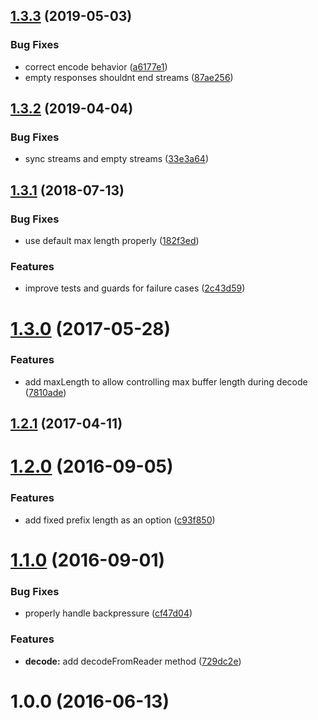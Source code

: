 <a name="1.3.3"></a>
## [1.3.3](https://github.com/dignifiedquire/pull-length-prefixed/compare/v1.3.2...v1.3.3) (2019-05-03)


### Bug Fixes

* correct encode behavior ([a6177e1](https://github.com/dignifiedquire/pull-length-prefixed/commit/a6177e1))
* empty responses shouldnt end streams ([87ae256](https://github.com/dignifiedquire/pull-length-prefixed/commit/87ae256))



<a name="1.3.2"></a>
## [1.3.2](https://github.com/dignifiedquire/pull-length-prefixed/compare/v1.3.1...v1.3.2) (2019-04-04)


### Bug Fixes

* sync streams and empty streams ([33e3a64](https://github.com/dignifiedquire/pull-length-prefixed/commit/33e3a64))



<a name="1.3.1"></a>
## [1.3.1](https://github.com/dignifiedquire/pull-length-prefixed/compare/v1.3.0...v1.3.1) (2018-07-13)


### Bug Fixes

* use default max length properly ([182f3ed](https://github.com/dignifiedquire/pull-length-prefixed/commit/182f3ed))


### Features

* improve tests and guards for failure cases ([2c43d59](https://github.com/dignifiedquire/pull-length-prefixed/commit/2c43d59))



<a name="1.3.0"></a>
# [1.3.0](https://github.com/dignifiedquire/pull-length-prefixed/compare/v1.2.1...v1.3.0) (2017-05-28)


### Features

* add maxLength to allow controlling max buffer length during decode ([7810ade](https://github.com/dignifiedquire/pull-length-prefixed/commit/7810ade))



<a name="1.2.1"></a>
## [1.2.1](https://github.com/dignifiedquire/pull-length-prefixed/compare/v1.2.0...v1.2.1) (2017-04-11)



<a name="1.2.0"></a>
# [1.2.0](https://github.com/dignifiedquire/pull-length-prefixed/compare/v1.1.0...v1.2.0) (2016-09-05)


### Features

* add fixed prefix length as an option ([c93f850](https://github.com/dignifiedquire/pull-length-prefixed/commit/c93f850))



<a name="1.1.0"></a>
# [1.1.0](https://github.com/dignifiedquire/pull-length-prefixed/compare/v1.0.0...v1.1.0) (2016-09-01)


### Bug Fixes

* properly handle backpressure ([cf47d04](https://github.com/dignifiedquire/pull-length-prefixed/commit/cf47d04))


### Features

* **decode:** add decodeFromReader method ([729dc2e](https://github.com/dignifiedquire/pull-length-prefixed/commit/729dc2e))



<a name="1.0.0"></a>
# 1.0.0 (2016-06-13)



